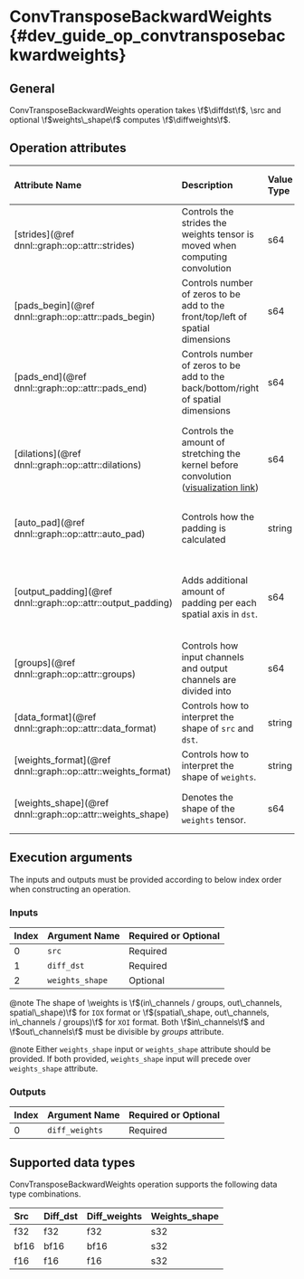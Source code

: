 ConvTransposeBackwardWeights {#dev_guide_op_convtransposebackwardweights}
=========================================================================

## General

ConvTransposeBackwardWeights operation takes \f$\diffdst\f$, \src and optional
\f$weights\_shape\f$ computes \f$\diffweights\f$.

## Operation attributes

| Attribute Name                                               | Description                                                                                                                                                                               | Value Type | Supported Values                                                     | Required or Optional |
|:-------------------------------------------------------------|:------------------------------------------------------------------------------------------------------------------------------------------------------------------------------------------|:-----------|:---------------------------------------------------------------------|:---------------------|
| [strides](@ref dnnl::graph::op::attr::strides)               | Controls the strides the weights tensor is moved when computing convolution                                                                                                               | s64        | A s64 list containing positive values                                | Required             |
| [pads_begin](@ref dnnl::graph::op::attr::pads_begin)         | Controls number of zeros to be add to the front/top/left of spatial dimensions                                                                                                            | s64        | A s64 list containing non-negative values                            | Required             |
| [pads_end](@ref dnnl::graph::op::attr::pads_end)             | Controls number of zeros to be add to the back/bottom/right of spatial dimensions                                                                                                         | s64        | A s64 list containing non-negative values                            | Required             |
| [dilations](@ref dnnl::graph::op::attr::dilations)           | Controls the amount of stretching the kernel before convolution ([visualization link](https://github.com/vdumoulin/conv_arithmetic/blob/master/README.md#dilated-convolution-animations)) | s64        | A s64 list containing positive values (>1 means dilated convolution) | Required             |
| [auto_pad](@ref dnnl::graph::op::attr::auto_pad)             | Controls how the padding is calculated                                                                                                                                                    | string     | `none` (default), `same_upper`, `same_lower`, `valid`                | Optional             |
| [output_padding](@ref dnnl::graph::op::attr::output_padding) | Adds additional amount of padding per each spatial axis in `dst`.                                                                                                                         | s64        | A s64 list containing non-negative values, all zeros by default      | Optional             |
| [groups](@ref dnnl::graph::op::attr::groups)                 | Controls how input channels and output channels are divided into                                                                                                                          | s64        | A positive s64 value, `1` by default                                 | Optional             |
| [data_format](@ref dnnl::graph::op::attr::data_format)       | Controls how to interpret the shape of `src` and `dst`.                                                                                                                                   | string     | `NCX`, `NXC` (default)                                               | Optional             |
| [weights_format](@ref dnnl::graph::op::attr::weights_format) | Controls how to interpret the shape of `weights`.                                                                                                                                         | string     | `OIX`, `XIO` (default)                                               | Optional             |
| [weights_shape](@ref dnnl::graph::op::attr::weights_shape)   | Denotes the shape of the `weights` tensor.                                                                                                                                                | s64        | A s64 list containing positive values                                | Optional             |

## Execution arguments

The inputs and outputs must be provided according to below index order when
constructing an operation.

### Inputs

| Index | Argument Name   | Required or Optional |
|:------|:----------------|:---------------------|
| 0     | `src`           | Required             |
| 1     | `diff_dst`      | Required             |
| 2     | `weights_shape` | Optional             |

@note
The shape of \weights is
\f$(in\_channels / groups, out\_channels, spatial\_shape)\f$ for `IOX` format or
\f$(spatial\_shape, out\_channels, in\_channels / groups)\f$ for `XOI` format.
Both \f$in\_channels\f$ and \f$out\_channels\f$ must be divisible by *groups*
attribute.

@note Either `weights_shape` input or `weights_shape` attribute should be
provided. If both provided, `weights_shape` input will precede over
`weights_shape` attribute.

### Outputs

| Index | Argument Name   | Required or Optional |
|:------|:----------------|:---------------------|
| 0     | `diff_weights`  | Required             |

## Supported data types

ConvTransposeBackwardWeights operation supports the following data type
combinations.

| Src  | Diff_dst | Diff_weights | Weights_shape |
|:-----|:---------|:-------------|:--------------|
| f32  | f32      | f32          | s32           |
| bf16 | bf16     | bf16         | s32           |
| f16  | f16      | f16          | s32           |
